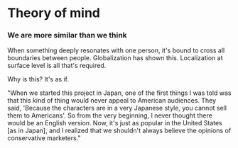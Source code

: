 # Theory of mind

### We are more similar than we think

When something deeply resonates with one person, it's bound to cross all boundaries between people. Globalization has shown this. Localization at surface level is all that's required.

Why is this? It's as if.

"When we started this project in Japan, one of the first things I was told was that this kind of thing would never appeal to American audiences. They said, 'Because the characters are in a very Japanese style, you cannot sell them to Americans'. So from the very beginning, I never thought there would be an English version. Now, it's just as popular in the United States [as in Japan], and I realized that we shouldn't always believe the opinions of conservative marketers."